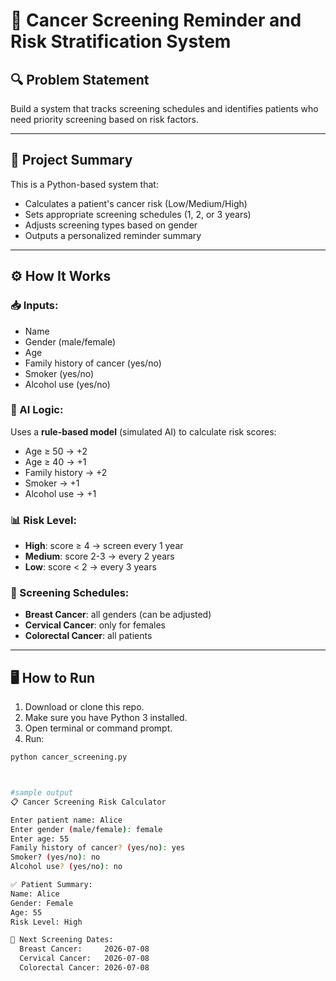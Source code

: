 # 🧠 Cancer Screening Reminder and Risk Stratification System

## 🔍 Problem Statement

Build a system that tracks screening schedules and identifies patients who need priority screening based on risk factors.

---

## 🎯 Project Summary

This is a Python-based system that:

- Calculates a patient's cancer risk (Low/Medium/High)
- Sets appropriate screening schedules (1, 2, or 3 years)
- Adjusts screening types based on gender
- Outputs a personalized reminder summary

---

## ⚙️ How It Works

### 📥 Inputs:
- Name
- Gender (male/female)
- Age
- Family history of cancer (yes/no)
- Smoker (yes/no)
- Alcohol use (yes/no)

### 🧠 AI Logic:
Uses a **rule-based model** (simulated AI) to calculate risk scores:
- Age ≥ 50 → +2
- Age ≥ 40 → +1
- Family history → +2
- Smoker → +1
- Alcohol use → +1

### 📊 Risk Level:
- **High**: score ≥ 4 → screen every 1 year
- **Medium**: score 2-3 → every 2 years
- **Low**: score < 2 → every 3 years

### 📅 Screening Schedules:
- **Breast Cancer**: all genders (can be adjusted)
- **Cervical Cancer**: only for females
- **Colorectal Cancer**: all patients

---

## 🖥 How to Run

1. Download or clone this repo.
2. Make sure you have Python 3 installed.
3. Open terminal or command prompt.
4. Run:

```bash
python cancer_screening.py



#sample output
📋 Cancer Screening Risk Calculator

Enter patient name: Alice
Enter gender (male/female): female
Enter age: 55
Family history of cancer? (yes/no): yes
Smoker? (yes/no): no
Alcohol use? (yes/no): no

✅ Patient Summary:
Name: Alice
Gender: Female
Age: 55
Risk Level: High

📅 Next Screening Dates:
  Breast Cancer:     2026-07-08
  Cervical Cancer:   2026-07-08
  Colorectal Cancer: 2026-07-08


